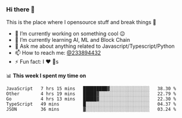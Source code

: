 ### Hi there 👋

<!--
**a233894432/a233894432** is a ✨ _special_ ✨ repository because its `README.md` (this file) appears on your GitHub profile.

Here are some ideas to get you started:

- 🔭 I’m currently working on ...
- 🌱 I’m currently learning ...
- 👯 I’m looking to collaborate on ...
- 🤔 I’m looking for help with ...
- 💬 Ask me about ...
- 📫 How to reach me: ...
- 😄 Pronouns: ...
- ⚡ Fun fact: ...
-->
 
 
This is the place where I opensource stuff and break things :rofl:

- 🔭 I’m currently working on something cool :wink:
- 🌱 I’m currently learning AI, ML and Block Chain
- 💬 Ask me about anything related to Javascript/Typescript/Python
- 📫 How to reach me: [@233894432](https://twitter.com/233894432)
- ⚡ Fun fact: I :heart: :dog:s

📊 **This week I spent my time on**
<!--START_SECTION:waka-->
```text
JavaScript   7 hrs 15 mins   █████████▓░░░░░░░░░░░░░░░   38.30 % 
Other        4 hrs 19 mins   █████▓░░░░░░░░░░░░░░░░░░░   22.79 % 
Go           4 hrs 13 mins   █████▓░░░░░░░░░░░░░░░░░░░   22.30 % 
TypeScript   49 mins         █░░░░░░░░░░░░░░░░░░░░░░░░   04.37 % 
JSON         36 mins         ▓░░░░░░░░░░░░░░░░░░░░░░░░   03.24 % 
```
<!--END_SECTION:waka-->
